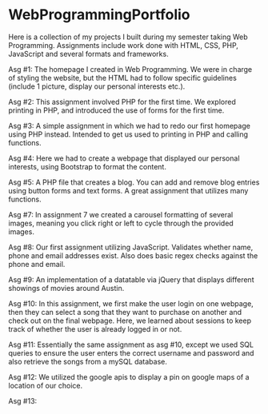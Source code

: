 # WebProgrammingPortfolio
Here is a collection of my projects I built during my semester taking Web Programming. Assignments include work done with HTML, CSS, PHP, JavaScript and several formats and frameworks.

Asg #1: The homepage I created in Web Programming. We were in charge of styling the website, but the HTML had to follow specific guidelines (include 1 picture, display our personal interests etc.).

Asg #2: This assignment involved PHP for the first time. We explored printing in PHP, and introduced the use of forms for the first time. 

Asg #3: A simple assignment in which we had to redo our first homepage using PHP instead. Intended to get us used to printing in PHP and calling functions.

Asg #4: Here we had to create a webpage that displayed our personal interests, using Bootstrap to format the content.

Asg #5: A PHP file that creates a blog. You can add and remove blog entries using button forms and text forms. A great assignment that utilizes many functions. 

Asg #7: In assignment 7 we created a carousel formatting of several images, meaning you click right or left to cycle through the provided images. 

Asg #8: Our first assignment utilizing JavaScript. Validates whether name, phone and email addresses exist. Also does basic regex checks against the phone and email. 

Asg #9: An implementation of a datatable via jQuery that displays different showings of movies around Austin. 

Asg #10: In this assignment, we first make the user login on one webpage, then they can select a song that they want to purchase on another and check out on the final webpage. Here, we learned about sessions to keep track of whether the user is already logged in or not. 

Asg #11: Essentially the same assignment as asg #10, except we used SQL queries to ensure the user enters the correct username and password and also retrieve the songs from a mySQL database. 

Asg #12: We utilized the google apis to display a pin on google maps of a location of our choice. 

Asg #13: 







